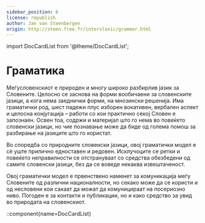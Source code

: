 ```yaml
---
sidebar_position: 6
license: republish
author: Jan van Steenbergen
origin: http://steen.free.fr/interslavic/grammar.html
---
```


import DocCardList from '@theme/DocCardList';

# Граматика

Меѓусловенскиот е природен и многу широко разбирлив јазик за Словените. Целосно се заснова на форми вообичаени за словенските јазици, а кога нема заеднички форми, на мнозински решенија. Има граматички род, шест падежи плус изборен вокативен, вербален аспект и целосна конјугација – работи со кои практично секој Словен е запознаен. Освен тоа, содржи и материјал што го нема во повеќето словенски јазици, но чие познавање може да биде од голема помош за разбирање на јазиците што го користат.

Во споредба со природните словенски јазици, овој граматички модел е сè уште прилично едноставен и редовен. Исклучоците се ретки и повеќето неправилности се отстрануваат со средства обезбедени од самите словенски јазици, без да се воведе некаква извештаченост.

Овој граматички модел е првенствено наменет за комуникација меѓу Словените од различни националности, но секако може да се користи и од несловени кои сакаат да можат да комуницираат на посериозно ниво. Погоден е за контакти и публикации, но и како средство за увид во природата на словенскиот.

::component{name=DocCardList}

